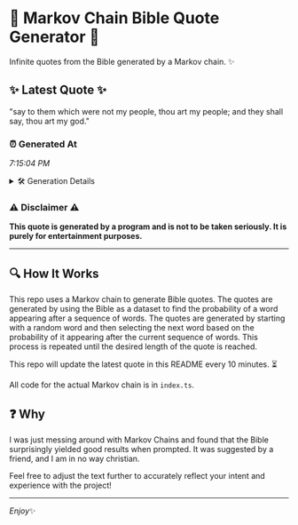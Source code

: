 # 📖 Markov Chain Bible Quote Generator 📖

Infinite quotes from the Bible generated by a Markov chain. ✨

## ✨ Latest Quote ✨
"say to them which were not my people, thou art my people; and they shall say, thou art my god."

### ⏰ Generated At
*7:15:04 PM*

<details>
    <summary>🛠️ Generation Details</summary>
    <p>
        <strong>🌱 Seed:</strong> say<br>
        <strong>🔄 Iterations:</strong> 19<br>
        <strong>📜 Context History:</strong><br>[ say ]: to<br>[ say, to ]: them<br>[ say, to, them ]: which<br>[ say, to, them, which ]: were<br>[ say, to, them, which, were ]: not<br>[ say, to, them, which, were, not ]: my<br>[ to, them, which, were, not, my ]: people,<br>[ them, which, were, not, my, people, ]: thou<br>[ which, were, not, my, people,, thou ]: art<br>[ were, not, my, people,, thou, art ]: my<br>[ not, my, people,, thou, art, my ]: people;<br>[ my, people,, thou, art, my, people; ]: and<br>[ people,, thou, art, my, people;, and ]: they<br>[ thou, art, my, people;, and, they ]: shall<br>[ art, my, people;, and, they, shall ]: say,<br>[ my, people;, and, they, shall, say, ]: thou<br>[ people;, and, they, shall, say,, thou ]: art<br>[ and, they, shall, say,, thou, art ]: my<br>[ they, shall, say,, thou, art, my ]: god.<br>
    </p>
</details>

### ⚠️ Disclaimer ⚠️
**This quote is generated by a program and is not to be taken seriously. It is purely for entertainment purposes.**

---

## 🔍 How It Works

This repo uses a Markov chain to generate Bible quotes. The quotes are generated by using the Bible as a dataset to find the probability of a word appearing after a sequence of words. The quotes are generated by starting with a random word and then selecting the next word based on the probability of it appearing after the current sequence of words. This process is repeated until the desired length of the quote is reached.

This repo will update the latest quote in this README every 10 minutes. ⏳

All code for the actual Markov chain is in `index.ts`.

## ❓ Why

I was just messing around with Markov Chains and found that the Bible surprisingly yielded good results when prompted. 
It was suggested by a friend, and I am in no way christian.

Feel free to adjust the text further to accurately reflect your intent and experience with the project!

---

*Enjoy*✨
